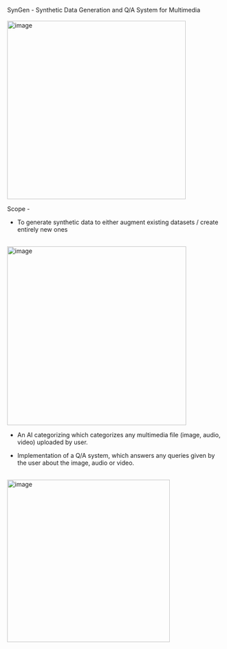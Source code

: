 SynGen - Synthetic Data Generation and Q/A System for Multimedia<br><br>
<img width="415" alt="image" src="https://github.com/user-attachments/assets/016cf701-92b3-44f7-9539-b73caff89619">


Scope - 
- To generate synthetic data to either augment existing datasets / create entirely new ones<br><br>
<img width="416" alt="image" src="https://github.com/user-attachments/assets/ce875cd4-78fa-483a-9486-932a2aca23db">


- An AI categorizing which categorizes any multimedia file (image, audio, video) uploaded by user.

- Implementation of a Q/A system, which answers any queries given by the user about the image, audio or video.<br><br>
<img width="378" alt="image" src="https://github.com/user-attachments/assets/934767c5-7b69-4f98-a2dc-080ed0a8c5a9">


